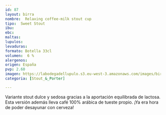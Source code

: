```yaml
---
id: 87
layout: birra
nombre:  Relaxing coffee-milk stout cup
tipo:  Sweet Stout
ibu:  
ebc:
maltas: 
lupulos: 
levaduras: 
formato: Botella 33cl
volumen:  6 %
alergenos: 
origen: España
pvp: 2.60
imagen: https://labodegadellupulo.s3.eu-west-3.amazonaws.com/images/birras/relaxingcafe.jpg
categoria: [Stout_&_Porter]

---
```

Variante stout dulce y sedosa gracias a la aportación equilibrada de lactosa. Esta versión además lleva café 100% arábica de tueste propio. ¡Ya era hora de poder desayunar con cerveza!





